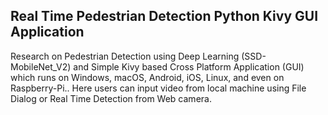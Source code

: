## Real Time Pedestrian Detection Python Kivy GUI Application

Research on Pedestrian Detection using Deep Learning (SSD-MobileNet_V2) and Simple Kivy based  Cross Platform Application (GUI) which runs on Windows, macOS, Android, iOS, Linux, and even on Raspberry-Pi.. Here users can input video from local machine using File Dialog or Real Time Detection from Web camera.
